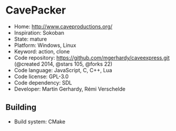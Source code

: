 # CavePacker

- Home: http://www.caveproductions.org/
- Inspiration: Sokoban
- State: mature
- Platform: Windows, Linux
- Keyword: action, clone
- Code repository: https://github.com/mgerhardy/caveexpress.git (@created 2014, @stars 105, @forks 22)
- Code language: JavaScript, C, C++, Lua
- Code license: GPL-3.0
- Code dependency: SDL
- Developer: Martin Gerhardy, Rémi Verschelde

## Building

- Build system: CMake
